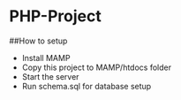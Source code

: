 # PHP-Project

##How to setup
- Install MAMP
- Copy this project to MAMP/htdocs folder
- Start the server
- Run schema.sql for database setup
